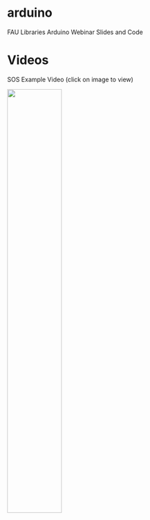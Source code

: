 # arduino
FAU Libraries Arduino Webinar Slides and Code

# Videos

SOS Example Video (click on image to view)<br/>

[<img src="https://img.youtube.com/vi/8JFSBKLtBFI/maxresdefault.jpg" width="50%">](https://youtu.be/8JFSBKLtBFI)
